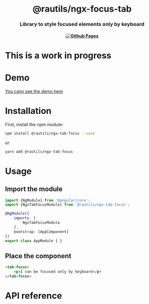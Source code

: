 <h1 align="center">@rautils/ngx-focus-tab</h1>

<h3 align="center">Library to style focused elements only by keyboard</h3>

<h4 align="center">

<a href="https://rautils.github.io/rautils/?library=ngx-tab-focus"><img alt="Github Pages" src="https://github.com/rautils/ngx-tab-focus/workflows/Deploy%20to%20GitHub%20Pages/badge.svg?branch=master"></a>

</h4>

# This is a work in progress

# Demo

[You cann see the demo here](https://rautils.github.io/rautils/ngx-tab-focus/)

# Installation

First, install the npm module:

```sh
npm install @rautils/ngx-tab-focus --save
```

or

```sh
yarn add @rautils/ngx-tab-focus
```

# Usage

## Import the module

```ts
import {NgModule} from '@angular/core';
import {NgxTabFocusModule} from '@rautils/ngx-tab-focus';

@NgModule({
    imports: [
        NgxTabFocusModule
    ],
    bootstrap: [AppComponent]
})
export class AppModule { }
```

## Place the component

```html
<tab-focus>
	<p>I can be focused only by keyboard</p>
</tab-focus>
```

# API reference

<!-- Work in progress -->
